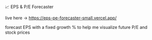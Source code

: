 📈 EPS & P/E Forecaster

live here -> https://eps-pe-forecaster-small.vercel.app/

forecast EPS with a fixed growth % to help me visualize future P/E and stock prices
